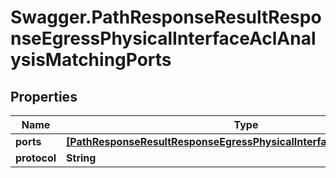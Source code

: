 # Swagger.PathResponseResultResponseEgressPhysicalInterfaceAclAnalysisMatchingPorts

## Properties
Name | Type | Description | Notes
------------ | ------------- | ------------- | -------------
**ports** | [**[PathResponseResultResponseEgressPhysicalInterfaceAclAnalysisPorts]**](PathResponseResultResponseEgressPhysicalInterfaceAclAnalysisPorts.md) |  | [optional] 
**protocol** | **String** |  | [optional] 


